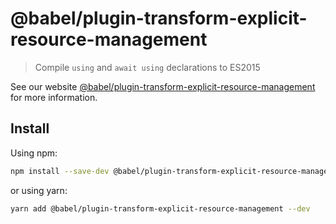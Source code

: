 # @babel/plugin-transform-explicit-resource-management

> Compile `using` and `await using` declarations to ES2015

See our website [@babel/plugin-transform-explicit-resource-management](https://babeljs.io/docs/babel-plugin-transform-explicit-resource-management) for more information.

## Install

Using npm:

```sh
npm install --save-dev @babel/plugin-transform-explicit-resource-management
```

or using yarn:

```sh
yarn add @babel/plugin-transform-explicit-resource-management --dev
```
